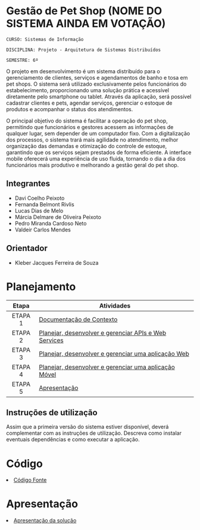 # Gestão de Pet Shop (NOME DO SISTEMA AINDA EM VOTAÇÃO)

`CURSO: Sistemas de Informação`

`DISCIPLINA: Projeto - Arquitetura de Sistemas Distribuídos`

`SEMESTRE: 6º`

O projeto em desenvolvimento é um sistema distribuído para o gerenciamento de clientes, serviços e agendamentos de banho e tosa em pet shops. O sistema será utilizado exclusivamente pelos funcionários do estabelecimento, proporcionando uma solução prática e acessível diretamente pelo smartphone ou tablet. Através da aplicação, será possível cadastrar clientes e pets, agendar serviços, gerenciar o estoque de produtos e acompanhar o status dos atendimentos.

O principal objetivo do sistema é facilitar a operação do pet shop, permitindo que funcionários e gestores acessem as informações de qualquer lugar, sem depender de um computador fixo. Com a digitalização dos processos, o sistema trará mais agilidade no atendimento, melhor organização das demandas e otimização do controle de estoque, garantindo que os serviços sejam prestados de forma eficiente. A interface mobile oferecerá uma experiência de uso fluida, tornando o dia a dia dos funcionários mais produtivo e melhorando a gestão geral do pet shop.


## Integrantes

* Davi Coelho Peixoto
* Fernanda Belmont Rivlis
* Lucas Dias de Melo
* Márcia Delmare de Oliveira Peixoto
* Pedro Miranda Cardoso Neto
* Valdeir Carlos Mendes

## Orientador

* Kleber Jacques Ferreira de Souza

# Planejamento

| Etapa         | Atividades |
|  :----:   | ----------- |
| ETAPA 1         |[Documentação de Contexto](docs/contexto.md) <br> |
| ETAPA 2         |[Planejar, desenvolver e gerenciar APIs e Web Services](docs/backend-apis.md) <br> |
| ETAPA 3         |[Planejar, desenvolver e gerenciar uma aplicação Web](docs/frontend-web.md) |
| ETAPA 4        |[Planejar, desenvolver e gerenciar uma aplicação Móvel](docs/frontend-mobile.md) <br>  |
| ETAPA 5         | [Apresentação](presentation/README.md) |
## Instruções de utilização

Assim que a primeira versão do sistema estiver disponível, deverá complementar com as instruções de utilização. Descreva como instalar eventuais dependências e como executar a aplicação.

# Código

<li><a href="src/README.md"> Código Fonte</a></li>

# Apresentação

<li><a href="presentation/README.md"> Apresentação da solução</a></li>
